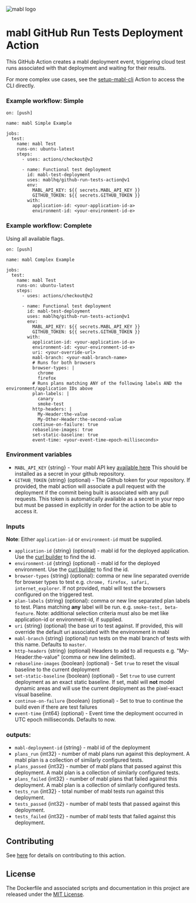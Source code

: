 ![mabl logo](https://avatars3.githubusercontent.com/u/25963599?s=100&v=4)

# mabl GitHub Run Tests Deployment Action

This GitHub Action creates a mabl deployment event, triggering cloud
test runs associated with that deployment and waiting for their results.

For more complex use cases, see the [setup-mabl-cli](https://github.com/marketplace/actions/setup-mabl-cli) Action to access the CLI directly.

### Example workflow: Simple

```
on: [push]

name: mabl Simple Example

jobs:
  test:
    name: mabl Test
    runs-on: ubuntu-latest
    steps:
      - uses: actions/checkout@v2

      - name: Functional test deployment
        id: mabl-test-deployment
        uses: mablhq/github-run-tests-action@v1
        env:
          MABL_API_KEY: ${{ secrets.MABL_API_KEY }}
          GITHUB_TOKEN: ${{ secrets.GITHUB_TOKEN }}
        with:
          application-id: <your-application-id-a>
          environment-id: <your-environment-id-e>
```

### Example workflow: Complete

Using all available flags.

```
on: [push]

name: mabl Complex Example

jobs:
  test:
    name: mabl Test
    runs-on: ubuntu-latest
    steps:
      - uses: actions/checkout@v2

      - name: Functional test deployment
        id: mabl-test-deployment
        uses: mablhq/github-run-tests-action@v1
        env:
          MABL_API_KEY: ${{ secrets.MABL_API_KEY }}
          GITHUB_TOKEN: ${{ secrets.GITHUB_TOKEN }}
        with:
          application-id: <your-application-id-a>
          environment-id: <your-environment-id-e>
          uri: <your-override-url>
          mabl-branch: <your-mabl-branch-name>
          # Runs for both browsers
          browser-types: |
            chrome
            firefox
          # Runs plans matching ANY of the following labels AND the environment/application IDs above
          plan-labels: |
            canary
            smoke-test
          http-headers: |
            My-Header:the-value
            My-Other-Header:the-second-value
          continue-on-failure: true
          rebaseline-images: true
          set-static-baseline: true
          event-time: <your-event-time-epoch-milliseconds>
```

### Environment variables

- `MABL_API_KEY` {string} - Your mabl API key
  [available here](https://app.mabl.com/workspaces/-/settings/apis) This should
  be installed as a secret in your github repository.
- `GITHUB_TOKEN` {string} (optional) - The Github token for your repository. If
  provided, the mabl action will associate a pull request with the deployment if
  the commit being built is associated with any pull requests. This token is
  automatically available as a secret in your repo but must be passed in
  explicitly in order for the action to be able to access it.

### Inputs

**Note**: Either `application-id` or `environment-id` must be supplied.

- `application-id` {string} (optional) - mabl id for the deployed application.
  Use the
  [curl builder](https://app.mabl.com/workspaces/-/settings/apis#api-docs-selector-dropdown-button)
  to find the id.
- `environment-id` {string} (optional) - mabl id for the deployed environment.
  Use the
  [curl builder](https://app.mabl.com/workspaces/-/settings/apis#api-docs-selector-dropdown-button)
  to find the id.
- `browser-types` {string} (optional): comma or new line separated override for browser
  types to test e.g. `chrome, firefox, safari, internet_explorer`. If not
  provided, mabl will test the browsers configured on the triggered test.
- `plan-labels` {string} (optional): comma or new line separated plan labels to test. Plans matching **any** label will be run. e.g. `smoke-test, beta-feature`. Note: additional selection criteria must also be met like application-id or environment-id, if supplied.
- `uri` {string} (optional) the base uri to test against. If provided, this will
  override the default uri associated with the environment in mabl
- `mabl-branch` {string} (optional) run tests on the mabl branch of tests with this name. Defaults to `master`.
- `http-headers` {string} (optional) Headers to add to all requests e.g. "My-Header:the-value" (comma or new line delimited).
- `rebaseline-images` {boolean} (optional) - Set `true` to reset the visual
  baseline to the current deployment
- `set-static-baseline` {boolean} (optional) - Set `true` to use current
  deployment as an exact static baseline. If set, mabl will **not** model
  dynamic areas and will use the current deployment as the pixel-exact visual
  baseline.
- `continue-on-failure` {boolean} (optional) - Set to true to continue the build
  even if there are test failures
- `event-time` {int64} (optional) - Event time the deployment occurred in UTC
  epoch milliseconds. Defaults to now.

### outputs:

- `mabl-deployment-id` {string} - mabl id of the deployment
- `plans_run` {int32} - number of mabl plans run against this deployment. A mabl
  plan is a collection of similarly configured tests.
- `plans_passed` {int32} - number of mabl plans that passed against this
  deployment. A mabl plan is a collection of similarly configured tests.
- `plans_failed` {int32} - number of mabl plans that failed against this
  deployment. A mabl plan is a collection of similarly configured tests.
- `tests_run` {int32} - total number of mabl tests run against this deployment.
- `tests_passed` {int32} - number of mabl tests that passed against this
  deployment.
- `tests_failed` {int32} - number of mabl tests that failed against this
  deployment.


## Contributing

See [here](CONTRIBUTING.md) for details on contributing to this action.

## License

The Dockerfile and associated scripts and documentation in this project are
released under the [MIT License](LICENSE).
